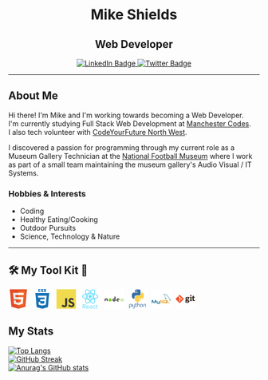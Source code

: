 
<div align="center">
  <h1>Mike Shields</h1>
  <h2>Web Developer</h2>
</div>

<div id="badges" align="center">
  <a href="https://www.linkedin.com/in/michael-shields-a836b5211/">
    <img src="https://img.shields.io/badge/LinkedIn-blue?style=for-the-badge&logo=linkedin&logoColor=white" alt="LinkedIn Badge"/>
  </a>
  <a href="https://twitter.com/micklebasher">
    <img src="https://img.shields.io/badge/Twitter-blue?style=for-the-badge&logo=twitter&logoColor=white" alt="Twitter Badge"/>
  </a>
</div>

---

## About Me

Hi there! I'm Mike and I'm working towards becoming a Web Developer.\
I'm currently studying Full Stack Web Development at [Manchester Codes](https://www.manchestercodes.com/).\
I also tech volunteer with [CodeYourFuture North West](https://codeyourfuture.io/north-west/).

I discovered a passion for programming through my current role as a Museum Gallery Technician at the [National Football Museum](https://www.nationalfootballmuseum.com/) where I work as part of a small team maintaining the museum gallery's Audio Visual / IT Systems. 

### Hobbies & Interests

- Coding
- Healthy Eating/Cooking
- Outdoor Pursuits
- Science, Technology & Nature

---

## 🛠️ My Tool Kit 🧰

<div>
  <img src="https://github.com/devicons/devicon/blob/master/icons/html5/html5-original.svg" title="HTML5" alt="HTML" width="40" height="40"/>&nbsp;
  <img src="https://github.com/devicons/devicon/blob/master/icons/css3/css3-plain-wordmark.svg"  title="CSS3" alt="CSS" width="40" height="40"/>&nbsp;
  <img src="https://github.com/devicons/devicon/blob/master/icons/javascript/javascript-original.svg" title="JavaScript" alt="JavaScript" width="40" height="40"/>&nbsp;
  <img src="https://github.com/devicons/devicon/blob/master/icons/react/react-original-wordmark.svg" title="React" alt="React" width="40" height="40"/>&nbsp;
  <img src="https://github.com/devicons/devicon/blob/master/icons/nodejs/nodejs-original-wordmark.svg" title="NodeJS" alt="NodeJS" width="40" height="40"/>&nbsp;
  <img src="https://github.com/devicons/devicon/blob/master/icons/python/python-original-wordmark.svg" title="Python" alt="Python" width="40" height="40"/>&nbsp;
  <img src="https://github.com/devicons/devicon/blob/master/icons/mysql/mysql-original-wordmark.svg" title="MySQL" alt="MySQL" width="40" height="40"/>&nbsp;
  <img src="https://github.com/devicons/devicon/blob/master/icons/git/git-original-wordmark.svg" title="Git" **alt="Git" width="40" height="40"/>
</div>

## My Stats

[![Top Langs](https://github-readme-stats.vercel.app/api/top-langs/?username=mike-shields-dev&theme=radical)](https://github.com/anuraghazra/github-readme-stats)\
[![GitHub Streak](http://github-readme-streak-stats.herokuapp.com?user=mike-shields-dev&theme=radical)](https://git.io/streak-stats)\
[![Anurag's GitHub stats](https://github-readme-stats.vercel.app/api?username=mike-shields-dev&theme=radical)](https://github.com/anuraghazra/github-readme-stats)

